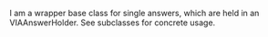 I am a wrapper base class for single answers, which are held in an VIAAnswerHolder. See subclasses for concrete usage.